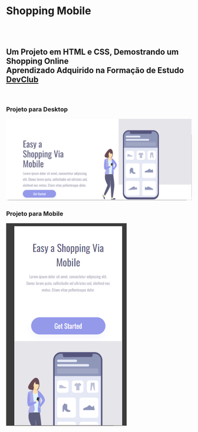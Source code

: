 <h1>Shopping Mobile</h1>
<br>
<br>
<h2>Um Projeto em HTML e CSS, Demostrando um Shopping Online <br>
Aprendizado Adquirido na Formação de Estudo <a href="https://aulas.devclub.com.br/">DevClub</a></h2>
<br>
<h3>Projeto para Desktop</h3>
  <img src="https://github.com/Alexandre-cussolim/Shopping_Mobile/blob/master/desktop.PNG?raw=true"/>
<br>
  <h3>Projeto para Mobile</h3>
  <img src="https://github.com/Alexandre-cussolim/Shopping_Mobile/blob/master/mobile.PNG?raw=true"/>
